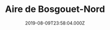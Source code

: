 ---
date: 2019-08-09T23:58:04.000Z
title: Aire de Bosgouet-Nord
latitude: 49.36149850250306
longitude: 0.8639717102050781
url: https://www.sanef.com/fr/mon-voyage/trafic-temps-reel
category: checkin
---